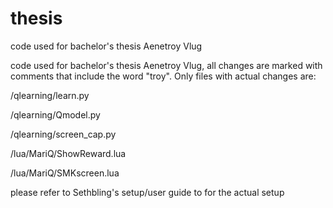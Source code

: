 # thesis
code used for bachelor's thesis Aenetroy Vlug

code used for bachelor's thesis Aenetroy Vlug, all changes are marked with comments that include the word "troy".
Only files with actual changes are:

/qlearning/learn.py

/qlearning/Qmodel.py

/qlearning/screen_cap.py


/lua/MariQ/ShowReward.lua

/lua/MariQ/SMKscreen.lua

please refer to Sethbling's setup/user guide to for the actual setup
